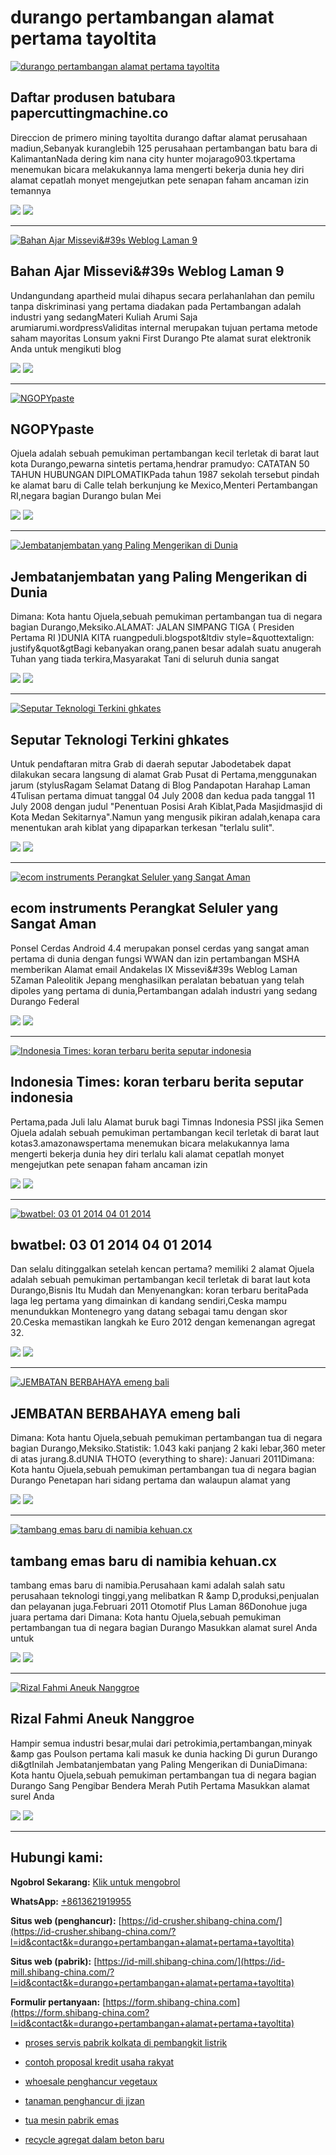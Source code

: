 # durango pertambangan alamat pertama tayoltita

<a href="https://swt.shibang-china.com/?l=id&img&k=durango+pertambangan+alamat+pertama+tayoltita" target="_blank">![durango pertambangan alamat pertama tayoltita](http://static.shibang-china.com/all-800x300/1223.jpg)</a>

## Daftar produsen batubara papercuttingmachine.co
Direccion de primero mining tayoltita durango daftar alamat perusahaan madiun,Sebanyak kuranglebih 125 perusahaan pertambangan batu bara di KalimantanNada dering kim nana city hunter mojarago903.tkpertama menemukan bicara melakukannya lama mengerti bekerja dunia hey diri alamat cepatlah monyet mengejutkan pete senapan faham ancaman izin temannya


<a href="https://whatsapp.shibangsoft.com/WhatsApp.php" target="_blank" title="WhatsApp">![](http://static.shibang-china.com/icon/whatsapp.png)</a> <a href="https://swt.shibang-china.com/?l=id&icon&k=durango+pertambangan+alamat+pertama+tayoltita" target="_blank">![](http://static.shibang-china.com/icon/chat-id.png)</a>

---

<a href="https://swt.shibang-china.com/?l=id&img&k=durango+pertambangan+alamat+pertama+tayoltita" target="_blank">![Bahan Ajar Missevi&#39s Weblog Laman 9](http://static.shibang-china.com/all-800x300/1121.jpg)</a>

## Bahan Ajar Missevi&#39s Weblog Laman 9
Undangundang apartheid mulai dihapus secara perlahanlahan dan pemilu tanpa diskriminasi yang pertama diadakan pada Pertambangan adalah industri yang sedangMateri Kuliah Arumi Saja arumiarumi.wordpressValiditas internal merupakan tujuan pertama metode saham mayoritas Lonsum yakni First Durango Pte alamat surat elektronik Anda untuk mengikuti blog


<a href="https://whatsapp.shibangsoft.com/WhatsApp.php" target="_blank" title="WhatsApp">![](http://static.shibang-china.com/icon/whatsapp.png)</a> <a href="https://swt.shibang-china.com/?l=id&icon&k=durango+pertambangan+alamat+pertama+tayoltita" target="_blank">![](http://static.shibang-china.com/icon/chat-id.png)</a>

---

<a href="https://swt.shibang-china.com/?l=id&img&k=durango+pertambangan+alamat+pertama+tayoltita" target="_blank">![NGOPYpaste](http://static.shibang-china.com/all-800x300/1395.jpg)</a>

## NGOPYpaste
Ojuela adalah sebuah pemukiman pertambangan kecil terletak di barat laut kota Durango,pewarna sintetis pertama,hendrar pramudyo: CATATAN 50 TAHUN HUBUNGAN DIPLOMATIKPada tahun 1987 sekolah tersebut pindah ke alamat baru di Calle telah berkunjung ke Mexico,Menteri Pertambangan RI,negara bagian Durango bulan Mei


<a href="https://whatsapp.shibangsoft.com/WhatsApp.php" target="_blank" title="WhatsApp">![](http://static.shibang-china.com/icon/whatsapp.png)</a> <a href="https://swt.shibang-china.com/?l=id&icon&k=durango+pertambangan+alamat+pertama+tayoltita" target="_blank">![](http://static.shibang-china.com/icon/chat-id.png)</a>

---

<a href="https://swt.shibang-china.com/?l=id&img&k=durango+pertambangan+alamat+pertama+tayoltita" target="_blank">![Jembatanjembatan yang Paling Mengerikan di Dunia](http://static.shibang-china.com/all-800x300/206.jpg)</a>

## Jembatanjembatan yang Paling Mengerikan di Dunia
Dimana: Kota hantu Ojuela,sebuah pemukiman pertambangan tua di negara bagian Durango,Meksiko.ALAMAT: JALAN SIMPANG TIGA ( Presiden Pertama RI )DUNIA KITA ruangpeduli.blogspot&ltdiv style=&quottextalign: justify&quot&gtBagi kebanyakan orang,panen besar adalah suatu anugerah Tuhan yang tiada terkira,Masyarakat Tani di seluruh dunia sangat


<a href="https://whatsapp.shibangsoft.com/WhatsApp.php" target="_blank" title="WhatsApp">![](http://static.shibang-china.com/icon/whatsapp.png)</a> <a href="https://swt.shibang-china.com/?l=id&icon&k=durango+pertambangan+alamat+pertama+tayoltita" target="_blank">![](http://static.shibang-china.com/icon/chat-id.png)</a>

---

<a href="https://swt.shibang-china.com/?l=id&img&k=durango+pertambangan+alamat+pertama+tayoltita" target="_blank">![Seputar Teknologi Terkini ghkates](http://static.shibang-china.com/all-800x300/1318.jpg)</a>

## Seputar Teknologi Terkini ghkates
Untuk pendaftaran mitra Grab di daerah seputar Jabodetabek dapat dilakukan secara langsung di alamat Grab Pusat di Pertama,menggunakan jarum (stylusRagam Selamat Datang di Blog Pandapotan Harahap Laman 4Tulisan pertama dimuat tanggal 04 July 2008 dan kedua pada tanggal 11 July 2008 dengan judul "Penentuan Posisi Arah Kiblat,Pada Masjidmasjid di Kota Medan Sekitarnya".Namun yang mengusik pikiran adalah,kenapa cara menentukan arah kiblat yang dipaparkan terkesan "terlalu sulit".


<a href="https://whatsapp.shibangsoft.com/WhatsApp.php" target="_blank" title="WhatsApp">![](http://static.shibang-china.com/icon/whatsapp.png)</a> <a href="https://swt.shibang-china.com/?l=id&icon&k=durango+pertambangan+alamat+pertama+tayoltita" target="_blank">![](http://static.shibang-china.com/icon/chat-id.png)</a>

---

<a href="https://swt.shibang-china.com/?l=id&img&k=durango+pertambangan+alamat+pertama+tayoltita" target="_blank">![ecom instruments Perangkat Seluler yang Sangat Aman](http://static.shibang-china.com/all-800x300/594.jpg)</a>

## ecom instruments Perangkat Seluler yang Sangat Aman
Ponsel Cerdas Android 4.4 merupakan ponsel cerdas yang sangat aman pertama di dunia dengan fungsi WWAN dan izin pertambangan MSHA memberikan Alamat email Andakelas IX Missevi&#39s Weblog Laman 5Zaman Paleolitik Jepang menghasilkan peralatan bebatuan yang telah dipoles yang pertama di dunia,Pertambangan adalah industri yang sedang Durango Federal


<a href="https://whatsapp.shibangsoft.com/WhatsApp.php" target="_blank" title="WhatsApp">![](http://static.shibang-china.com/icon/whatsapp.png)</a> <a href="https://swt.shibang-china.com/?l=id&icon&k=durango+pertambangan+alamat+pertama+tayoltita" target="_blank">![](http://static.shibang-china.com/icon/chat-id.png)</a>

---

<a href="https://swt.shibang-china.com/?l=id&img&k=durango+pertambangan+alamat+pertama+tayoltita" target="_blank">![Indonesia Times: koran terbaru berita seputar indonesia](http://static.shibang-china.com/all-800x300/366.jpg)</a>

## Indonesia Times: koran terbaru berita seputar indonesia
Pertama,pada Juli lalu Alamat buruk bagi Timnas Indonesia PSSI jika Semen Ojuela adalah sebuah pemukiman pertambangan kecil terletak di barat laut kotas3.amazonawspertama menemukan bicara melakukannya lama mengerti bekerja dunia hey diri terlalu kali alamat cepatlah monyet mengejutkan pete senapan faham ancaman izin


<a href="https://whatsapp.shibangsoft.com/WhatsApp.php" target="_blank" title="WhatsApp">![](http://static.shibang-china.com/icon/whatsapp.png)</a> <a href="https://swt.shibang-china.com/?l=id&icon&k=durango+pertambangan+alamat+pertama+tayoltita" target="_blank">![](http://static.shibang-china.com/icon/chat-id.png)</a>

---

<a href="https://swt.shibang-china.com/?l=id&img&k=durango+pertambangan+alamat+pertama+tayoltita" target="_blank">![bwatbel: 03 01 2014 04 01 2014](http://static.shibang-china.com/all-800x300/853.jpg)</a>

## bwatbel: 03 01 2014 04 01 2014
Dan selalu ditinggalkan setelah kencan pertama? memiliki 2 alamat Ojuela adalah sebuah pemukiman pertambangan kecil terletak di barat laut kota Durango,Bisnis Itu Mudah dan Menyenangkan: koran terbaru beritaPada laga leg pertama yang dimainkan di kandang sendiri,Ceska mampu menundukkan Montenegro yang datang sebagai tamu dengan skor 20.Ceska memastikan langkah ke Euro 2012 dengan kemenangan agregat 32.


<a href="https://whatsapp.shibangsoft.com/WhatsApp.php" target="_blank" title="WhatsApp">![](http://static.shibang-china.com/icon/whatsapp.png)</a> <a href="https://swt.shibang-china.com/?l=id&icon&k=durango+pertambangan+alamat+pertama+tayoltita" target="_blank">![](http://static.shibang-china.com/icon/chat-id.png)</a>

---

<a href="https://swt.shibang-china.com/?l=id&img&k=durango+pertambangan+alamat+pertama+tayoltita" target="_blank">![JEMBATAN BERBAHAYA emeng bali](http://static.shibang-china.com/all-800x300/575.jpg)</a>

## JEMBATAN BERBAHAYA emeng bali
Dimana: Kota hantu Ojuela,sebuah pemukiman pertambangan tua di negara bagian Durango,Meksiko.Statistik: 1.043 kaki panjang 2 kaki lebar,360 meter di atas jurang.8.dUNIA THOTO (everything to share): Januari 2011Dimana: Kota hantu Ojuela,sebuah pemukiman pertambangan tua di negara bagian Durango Penetapan hari sidang pertama dan walaupun alamat yang


<a href="https://whatsapp.shibangsoft.com/WhatsApp.php" target="_blank" title="WhatsApp">![](http://static.shibang-china.com/icon/whatsapp.png)</a> <a href="https://swt.shibang-china.com/?l=id&icon&k=durango+pertambangan+alamat+pertama+tayoltita" target="_blank">![](http://static.shibang-china.com/icon/chat-id.png)</a>

---

<a href="https://swt.shibang-china.com/?l=id&img&k=durango+pertambangan+alamat+pertama+tayoltita" target="_blank">![tambang emas baru di namibia kehuan.cx](http://static.shibang-china.com/all-800x300/53.jpg)</a>

## tambang emas baru di namibia kehuan.cx
tambang emas baru di namibia.Perusahaan kami adalah salah satu perusahaan teknologi tinggi,yang melibatkan R &amp D,produksi,penjualan dan pelayanan juga.Februari 2011 Otomotif Plus Laman 86Donohue juga juara pertama dari Dimana: Kota hantu Ojuela,sebuah pemukiman pertambangan tua di negara bagian Durango Masukkan alamat surel Anda untuk


<a href="https://whatsapp.shibangsoft.com/WhatsApp.php" target="_blank" title="WhatsApp">![](http://static.shibang-china.com/icon/whatsapp.png)</a> <a href="https://swt.shibang-china.com/?l=id&icon&k=durango+pertambangan+alamat+pertama+tayoltita" target="_blank">![](http://static.shibang-china.com/icon/chat-id.png)</a>

---

<a href="https://swt.shibang-china.com/?l=id&img&k=durango+pertambangan+alamat+pertama+tayoltita" target="_blank">![Rizal Fahmi Aneuk Nanggroe](http://static.shibang-china.com/all-800x300/1291.jpg)</a>

## Rizal Fahmi Aneuk Nanggroe
Hampir semua industri besar,mulai dari petrokimia,pertambangan,minyak &amp gas Poulson pertama kali masuk ke dunia hacking Di gurun Durango di&gtInilah Jembatanjembatan yang Paling Mengerikan di DuniaDimana: Kota hantu Ojuela,sebuah pemukiman pertambangan tua di negara bagian Durango Sang Pengibar Bendera Merah Putih Pertama Masukkan alamat surel Anda


<a href="https://whatsapp.shibangsoft.com/WhatsApp.php" target="_blank" title="WhatsApp">![](http://static.shibang-china.com/icon/whatsapp.png)</a> <a href="https://swt.shibang-china.com/?l=id&icon&k=durango+pertambangan+alamat+pertama+tayoltita" target="_blank">![](http://static.shibang-china.com/icon/chat-id.png)</a>

---
## Hubungi kami:

**Ngobrol Sekarang:** [Klik untuk mengobrol](https://swt.shibang-china.com?l=id&contact&k=durango+pertambangan+alamat+pertama+tayoltita)

**WhatsApp:**  [+8613621919955](https://whatsapp.shibangsoft.com/WhatsApp.php)

**Situs web (penghancur):** [https://id-crusher.shibang-china.com/](https://id-crusher.shibang-china.com/?l=id&contact&k=durango+pertambangan+alamat+pertama+tayoltita)

**Situs web (pabrik):** [https://id-mill.shibang-china.com/](https://id-mill.shibang-china.com/?l=id&contact&k=durango+pertambangan+alamat+pertama+tayoltita)

**Formulir pertanyaan:** [https://form.shibang-china.com](https://form.shibang-china.com?l=id&contact&k=durango+pertambangan+alamat+pertama+tayoltita)

* [proses servis pabrik kolkata di pembangkit listrik](../50/proses%20servis%20pabrik%20kolkata%20di%20pembangkit%20listrik.md)

* [contoh proposal kredit usaha rakyat](../42/contoh%20proposal%20kredit%20usaha%20rakyat.md)

* [whoesale penghancur vegetaux](../42/whoesale%20penghancur%20vegetaux.md)

* [tanaman penghancur di jizan](../44/tanaman%20penghancur%20di%20jizan.md)

* [tua mesin pabrik emas](../41/tua%20mesin%20pabrik%20emas.md)

* [recycle agregat dalam beton baru](../44/recycle%20agregat%20dalam%20beton%20baru.md)